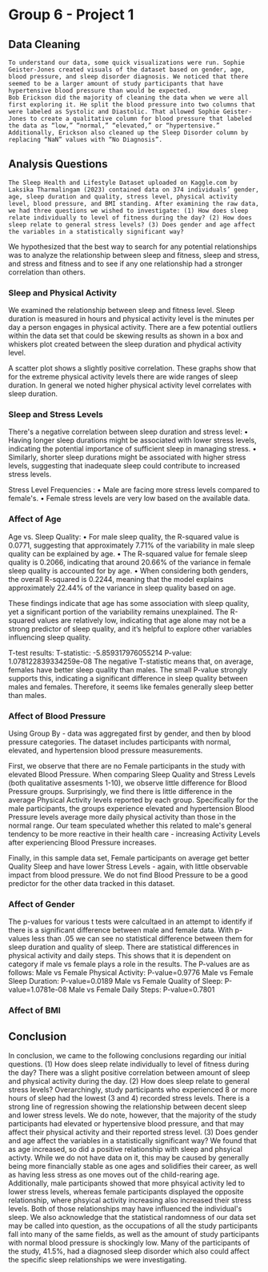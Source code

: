 # Group 6 - Project 1

## Data Cleaning
	To understand our data, some quick visualizations were run. Sophie Geister-Jones created visuals of the dataset based on gender, age, blood pressure, and sleep disorder diagnosis. We noticed that there seemed to be a larger amount of study participants that have hypertensive blood pressure than would be expected.
	Bob Erickson did the majority of cleaning the data when we were all first exploring it. He split the blood pressure into two columns that were labeled as Systolic and Diastolic. That allowed Sophie Geister-Jones to create a qualitative column for blood pressure that labeled the data as “low,” “normal,” “elevated,” or “hypertensive.” Additionally, Erickson also cleaned up the Sleep Disorder column by replacing “NaN” values with “No Diagnosis”.

## Analysis Questions
	The Sleep Health and Lifestyle Dataset uploaded on Kaggle.com by Laksika Tharmalingam (2023) contained data on 374 individuals’ gender, age, sleep duration and quality, stress level, physical activity level, blood pressure, and BMI standing. After examining the raw data, we had three questions we wished to investigate: (1) How does sleep relate individually to level of fitness during the day? (2) How does sleep relate to general stress levels? (3) Does gender and age affect the variables in a statistically significant way?
  We hypothesized that the best way to search for any potential relationships was to analyze the relationship between sleep and fitness, sleep and stress, and stress and fitness and to see if any one relationship had a stronger correlation than others.

### Sleep and Physical Activity
We examined the relationship between sleep and fitness level. Sleep duration is measured in hours and physical activity level is the minutes per day a person engages in physical activity. There are a few potential outliers within the data set that could be skewing results as shown in a box and whiskers plot created between the sleep duration and phydical activity level.

A scatter plot shows a slightly positive correlation. These graphs show that for the extreme physical activity levels there are wide ranges of sleep duration. In general we noted higher physical activity level correlates with sleep duration.

### Sleep and Stress Levels
There's a negative correlation between sleep duration and stress level:
• Having longer sleep durations might be associated with lower stress levels, indicating the potential importance of sufficient sleep in managing stress.
• Similarly, shorter sleep durations might be associated with higher stress levels, suggesting that inadequate sleep could contribute to increased stress levels.

Stress Level Frequencies :
• Male are facing more stress levels compared to female's.
• Female stress levels are very low based on the available data.

### Affect of Age
Age vs. Sleep Quality:
• For male sleep quality, the R-squared value is 0.0771, suggesting that approximately 7.71% of the variability in male sleep quality can be explained by age.
• The R-squared value for female sleep quality is 0.2066, indicating that around 20.66% of the variance in female sleep quality is accounted for by age.
• When considering both genders, the overall R-squared is 0.2244, meaning that the model explains approximately 22.44% of the variance in sleep quality based on age.

These findings indicate that age has some association with sleep quality, yet a significant portion of the variability remains unexplained. The R-squared values are relatively low, indicating that age alone may not be a strong predictor of sleep quality, and it’s helpful to explore other variables influencing sleep quality.


T-test results:
T-statistic: -5.859317976055214
P-value: 1.078122839334259e-08 
The negative T-statistic means that, on average, females have better sleep quality than males. The small P-value strongly supports this, indicating a significant difference in sleep quality between males and females. Therefore, it seems like females generally sleep better than males.

### Affect of Blood Pressure

Using Group By - data was aggregated first by gender, and then by blood pressure categories. The dataset includes participants with normal, elevated, and hypertension blood pressure measurements.

First, we observe that there are no Female participants in the study with elevated Blood Pressure. When comparing Sleep Quality and Stress Levels (both qualitative assesments 1-10), we observe little difference for Blood Pressure groups. Surprisingly, we find there is little difference in the average Physical Activity levels reported by each group. Specifically for the male participants, the groups experience elevated and hypertension Blood Pressure levels average more daily physical activity than those in the normal range. Our team speculated whether this related to male's general tendency to be more reactive in their health care - increasing Activity Levels after experiencing Blood Pressure increases. 

Finally, in this sample data set, Female participants on average get better Quality Sleep and have lower Stress Levels - again, with little observable impact from blood pressure. We do not find Blood Pressure to be a good predictor for the other data tracked in this dataset.

### Affect of Gender
The p-values for various t tests were calcultaed in an attempt to identify if there is a significant difference between male and female data.  With p-values less than .05 we can see no statistical difference between them for sleep duration and quality of sleep. There are statistical differences in physical activity and daily steps. This shows that it is dependent on category if male vs female plays a role in the results. The P-values are as follows:
 Male vs Female Physical Activity: P-value=0.9776
Male vs Female Sleep Duration: P-value=0.0189
Male vs Female Quality of Sleep: P-value=1.0781e-08
Male vs Female Daily Steps: P-value=0.7801

### Affect of BMI

## Conclusion
In conclusion, we came to the following conclusions regarding our initial questions.
(1) How does sleep relate individually to level of fitness during the day?
There was a slight positive correlation between amount of sleep and physical activity during the day.
(2) How does sleep relate to general stress levels?
Overarchingly, study participants who experienced 8 or more hours of sleep had the lowest (3 and 4) recorded stress levels. There is a strong line of regression showing the relationship between decent sleep and lower stress levels. We do note, however, that the majority of the study participants had elevated or hypertensive blood pressure, and that may affect their physical activity and their reported stress level.
(3) Does gender and age affect the variables in a statistically significant way?
We found that as age increased, so did a positive relationship with sleep and phsyical activty. While we do not have data on it, this may be caused by generally being more financially stable as one ages and solidifies their career, as well as having less stress as one moves out of the child-rearing age.
Additionally, male participants showed that more phsyical activity led to lower stress levels, whereas female participants displayed the opposite relationship, where phsyical activity increasing also increased their stress levels. Both of those relationships may have influenced the individual's sleep.
We also acknowledge that the statistical randomness of our data set may be called into question, as the occupations of all the study participants fall into many of the same fields, as well as the amount of study participants with normal blood pressure is shockingly low. Many of the participants of the study, 41.5%, had a diagnosed sleep disorder which also could affect the specific sleep relationships we were investigating.
